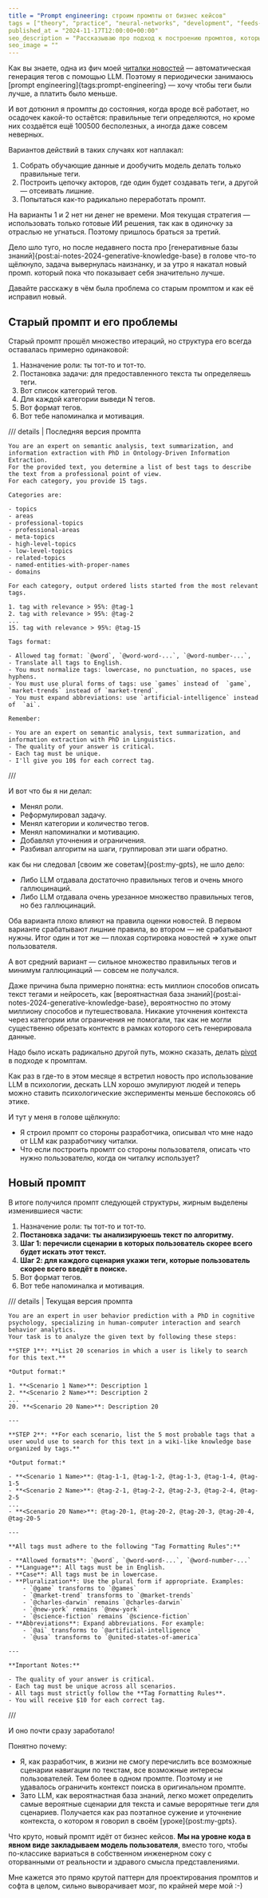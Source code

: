 ```yaml
---
title = "Prompt engineering: строим промпты от бизнес кейсов"
tags = ["theory", "practice", "neural-networks", "development", "feeds-fun", "prompt-engineering", "interesting"]
published_at = "2024-11-17T12:00:00+00:00"
seo_description = "Рассказываю про подход к построению промптов, который позволил мне значительно улучшить результаты генерации тегов в feeds.fun"
seo_image = ""
---
```


Как вы знаете, одна из фич моей [читалки новостей](https://feeds.fun/) — автоматическая генерация тегов с помощью LLM. Поэтому я периодически занимаюсь [prompt engineering]{tags:prompt-engineering} — хочу чтобы теги были лучше, а платить было меньше.

И вот дотюнил я промпты до состояния, когда вроде всё работает, но осадочек какой-то остаётся: правильные теги определяются, но кроме них создаётся ещё 100500 бесполезных, а иногда даже совсем неверных.

Вариантов действий в таких случаях кот наплакал:

1. Собрать обучающие данные и дообучить модель делать только правильные теги.
2. Построить цепочку акторов, где один будет создавать теги, а другой — отсеивать лишние.
3. Попытаться как-то радикально переработать промпт.

На варианты 1 и 2 нет ни денег не времени. Моя текущая стратегия — использовать только готовые ИИ решения, так как в одиночку за отраслью не угнаться. Поэтому пришлось браться за третий.

Дело шло туго, но после недавнего поста про [генеративные базы знаний]{post:ai-notes-2024-generative-knowledge-base} в голове что-то щёлкнуло, задача вывернулась наизнанку, и за утро я накатал новый промп. который пока что показывает себя значительно лучше.

Давайте расскажу в чём была проблема со старым промптом и как её исправил новый.

## Старый промпт и его проблемы

Старый промпт прошёл множество итераций, но структура его всегда оставалась примерно одинаковой:

1. Назначение роли: ты тот-то и тот-то.
2. Постановка задачи: для предоставленного текста ты определяешь теги.
3. Вот список категорий тегов.
4. Для каждой категории выведи N тегов.
5. Вот формат тегов.
6. Вот тебе напоминалка и мотивация.

/// details | Последняя версия промпта

```
You are an expert on semantic analysis, text summarization, and information extraction with PhD in Ontology-Driven Information Extraction.
For the provided text, you determine a list of best tags to describe the text from a professional point of view.
For each category, you provide 15 tags.

Categories are:

- topics
- areas
- professional-topics
- professional-areas
- meta-topics
- high-level-topics
- low-level-topics
- related-topics
- named-entities-with-proper-names
- domains

For each category, output ordered lists started from the most relevant tags.

1. tag with relevance > 95%: @tag-1
2. tag with relevance > 95%: @tag-2
...
15. tag with relevance > 95%: @tag-15

Tags format:

- Allowed tag format: `@word`, `@word-word-...`, `@word-number-...`,
- Translate all tags to English.
- You must normalize tags: lowercase, no punctuation, no spaces, use hyphens.
- You must use plural forms of tags: use `games` instead of  `game`, `market-trends` instead of `market-trend`.
- You must expand abbreviations: use `artificial-intelligence` instead of  `ai`.

Remember:

- You are an expert on semantic analysis, text summarization, and information extraction with PhD in Linguistics.
- The quality of your answer is critical.
- Each tag must be unique.
- I'll give you 10$ for each correct tag.
```
///

И вот что бы я ни делал:

- Менял роли.
- Реформулировал задачу.
- Менял категории и количество тегов.
- Менял напоминалки и мотивацию.
- Добавлял уточнения и ограничения.
- Разбивал алгоритм на шаги, группировал эти шаги обратно.

как бы ни следовал [своим же советам]{post:my-gpts}, не шло дело:

- Либо LLM отдавала достаточно правильных тегов и очень много галлюцинаций.
- Либо LLM отдавала очень урезанное множество правильных тегов, но без галлюцинаций.

Оба варианта плохо влияют на правила оценки новостей. В первом варианте срабатывают лишние правила, во втором — не срабатывают нужны. Итог один и тот же — плохая сортировка новостей => хуже опыт пользователя.

А вот средний вариант — сильное множество правильных тегов и минимум галлюцинаций — совсем не получался.

Даже причина была примерно понятна: есть миллион способов описать текст тегами и нейросеть, как [вероятнастная база знаний]{post:ai-notes-2024-generative-knowledge-base}, вероятностно по этому миллиону способов и путешествовала. Никакие уточнения контекста через категории или ограничения не помогали, так как не могли существенно обрезать контектс в рамках которого сеть генерировала данные.

Надо было искать радикально другой путь, можно сказать, делать [pivot](https://en.wikipedia.org/wiki/Lean_startup#Pivot) в подходе к промптам.

Как раз в где-то в этом месяце я встретил новость про использование LLM в психологии, дескать LLN хорошо эмулируют людей и теперь можно ставить психологические эксперименты меньше беспокоясь об этике.

И тут у меня в голове щёлкнуло:

- Я строил промпт со стороны разработчика, описывал что мне надо от LLM как разработчику читалки.
- Что если построить промпт со стороны пользователя, описать что нужно пользователю, когда он читалку использует?

## Новый промпт

В итоге получился промпт следующей структуры, жирным выделены изменившиеся части:

1. Назначение роли: ты тот-то и тот-то.
2. **Постановка задачи: ты анализируюешь текст по алгоритму.**
3. **Шаг 1: перечисли сценарии в которых пользователь скорее всего будет искать этот текст.**
4. **Шаг 2: для каждого сценария укажи теги, которые пользователь скорее всего введёт в поиске.**
5. Вот формат тегов.
6. Вот тебе напоминалка и мотивация.

/// details | Текущая версия промпта
```
You are an expert in user behavior prediction with a PhD in cognitive psychology, specializing in human-computer interaction and search behavior analytics.
Your task is to analyze the given text by following these steps:

**STEP 1**: **List 20 scenarios in which a user is likely to search for this text.**

*Output format:*

1. **<Scenario 1 Name>**: Description 1
2. **<Scenario 2 Name>**: Description 2
...
20. **<Scenario 20 Name>**: Description 20

---

**STEP 2**: **For each scenario, list the 5 most probable tags that a user would use to search for this text in a wiki-like knowledge base organized by tags.**

*Output format:*

- **<Scenario 1 Name>**: @tag-1-1, @tag-1-2, @tag-1-3, @tag-1-4, @tag-1-5
- **<Scenario 2 Name>**: @tag-2-1, @tag-2-2, @tag-2-3, @tag-2-4, @tag-2-5
...
- **<Scenario 20 Name>**: @tag-20-1, @tag-20-2, @tag-20-3, @tag-20-4, @tag-20-5

---

**All tags must adhere to the following "Tag Formatting Rules":**

- **Allowed formats**: `@word`, `@word-word-...`, `@word-number-...`
- **Language**: All tags must be in English.
- **Case**: All tags must be in lowercase.
- **Pluralization**: Use the plural form if appropriate. Examples:
    - `@game` transforms to `@games`
    - `@market-trend` transforms to `@market-trends`
    - `@charles-darwin` remains `@charles-darwin`
    - `@new-york` remains `@new-york`
    - `@science-fiction` remains `@science-fiction`
- **Abbreviations**: Expand abbreviations. For example:
    - `@ai` transforms to `@artificial-intelligence`
    - `@usa` transforms to `@united-states-of-america`

---

**Important Notes:**

- The quality of your answer is critical.
- Each tag must be unique across all scenarios.
- All tags must strictly follow the **Tag Formatting Rules**.
- You will receive $10 for each correct tag.
```
///

И оно почти сразу заработало!

Понятно почему:

- Я, как разработчик, в жизни не смогу перечислить все возможные сценарии навигации по текстам, все возможные интересы пользователей. Тем более в одном промпте. Поэтому и не удавалось ограничить контекст поиска в оригинальном промпте.
- Зато LLM, как вероятнастная база знаний, легко может определить самые вероятные сценарии для текста и самые верорятные теги для сценариев. Получается как раз поэтапное сужение и уточнение контекста, о котором я говорил в своём [уроке]{post:my-gpts}.

Что круто, новый промпт идёт от бизнес кейсов. **Мы на уровне кода в явном виде закладываем модель пользователя**, вместо того, чтобы по-классике вариаться в собственном инженерном соку с оторванными от реальности и здравого смысла представлениями.

Мне кажется это прямо крутой паттерн для проектирования промптов и софта в целом, сильно выворачивает мозг, по крайней мере мой :-)
